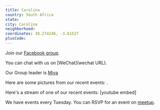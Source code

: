 ```yaml
---
title: Carolina
country: South Africa
state: 
city: Carolina
neighborhood: 
coordinates: 38.274248, -3.61527
plusCode:
---
```

Join our [Facebook group](https://www.facebook.com/groups/free.code.camp.carolina).

You can chat with us on [WeChat](wechat URL).

Our Group leader is [Miya](freecodecamp.org/miya)

Here are some pictures from our recent events:
![]().

Here's a stream of one of our recent events:
[youtube embed]

We have events every Tuesday. You can RSVP for an event on [meetup](meetupurl).
